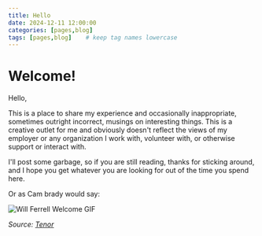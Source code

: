 ```yaml
---
title: Hello
date: 2024-12-11 12:00:00
categories: [pages,blog]
tags: [pages,blog]    # keep tag names lowercase
---
```


# Welcome!

Hello, 

This is a place to share my experience and occasionally inappropriate, sometimes outright incorrect, musings on interesting things. This is a creative outlet for me and obviously doesn't reflect the views of my employer or any organization I work with, volunteer with, or otherwise support or interact with.

I'll post some garbage, so if you are still reading, thanks for sticking around, and I hope you get whatever you are looking for out of the time you spend here.

Or as Cam brady would say:

![Will Ferrell Welcome GIF](https://media1.tenor.com/m/krrHtVU3XNQAAAAd/will-ferrell-welcome-to-the-fucking-show.gif)

*Source: [Tenor](https://tenor.com/view/will-ferrell-welcome-to-the-fucking-show-the-campaign-gif-9864355)*
